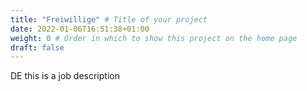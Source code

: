 ```yaml
---
title: "Freiwillige" # Title of your project
date: 2022-01-06T16:51:38+01:00
weight: 0 # Order in which to show this project on the home page
draft: false
---
```


DE this is a job description
